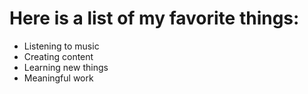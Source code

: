 # Here is a list of my favorite things:
- Listening to music
- Creating content
- Learning new things
- Meaningful work
